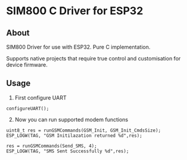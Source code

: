 # SIM800 C Driver for ESP32
## About

SIM800 Driver for use with ESP32. Pure C implementation. 

Supports native projects that require true control and customisation for device firmware.

## Usage

1) First configure UART
```
configureUART();
```

2) Now you can run supported modem functions
```
uint8_t res = runGSMCommands(GSM_Init, GSM_Init_CmdsSize);
ESP_LOGW(TAG, "GSM Initilazation returned %d",res);

res = runGSMCommands(Send_SMS, 4);
ESP_LOGW(TAG, "SMS Sent Successfully %d",res);
```
